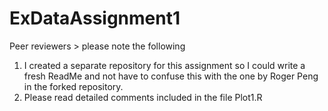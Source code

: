 # ExDataAssignment1
Peer reviewers > please note the following
1. I created a separate repository for this assignment so I could write a fresh ReadMe and not have to confuse this with the one by Roger Peng in the forked repository.
2. Please read detailed comments included in the file Plot1.R
